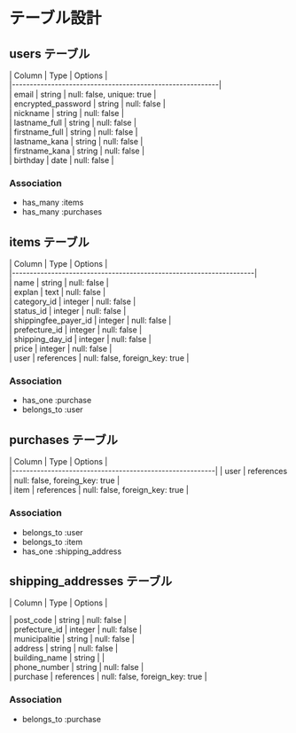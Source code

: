 # テーブル設計

## users テーブル

| Column             | Type    | Options                   |  
|----------------------------------------------------------|  
| email              | string  | null: false, unique: true |  
| encrypted_password | string  | null: false               |  
| nickname           | string  | null: false               |  
| lastname_full      | string  | null: false               |  
| firstname_full     | string  | null: false               |  
| lastname_kana      | string  | null: false               |  
| firstname_kana     | string  | null: false               |  
| birthday           | date    | null: false               |  

### Association
- has_many :items  
- has_many :purchases  

## items テーブル

| Column               | Type       | Options                        |  
|--------------------------------------------------------------------|  
| name                 | string     | null: false                    |  
| explan               | text       | null: false                    |  
| category_id          | integer    | null: false                    |  
| status_id            | integer    | null: false                    |  
| shippingfee_payer_id | integer    | null: false                    |  
| prefecture_id        | integer    | null: false                    |  
| shipping_day_id      | integer    | null: false                    |  
| price                | integer    | null: false                    |  
| user                 | references | null: false, foreign_key: true |  

### Association
- has_one :purchase  
- belongs_to :user  

## purchases テーブル

| Column    | Type       | Options                        |  
|---------------------------------------------------------|
| user      | references | null: false, foreing_key: true |  
| item      | references | null: false, foreign_key: true |  

### Association
- belongs_to :user  
- belongs_to :item  
- has_one :shipping_address  

## shipping_addresses テーブル

| Column            | Type       | Options                        |  

| post_code         | string     | null: false                    |  
| prefecture_id     | integer    | null: false                    |  
| municipalitie     | string     | null: false                    |  
| address           | string     | null: false                    |  
| building_name     | string     |                                |  
| phone_number      | string     | null: false                    |  
| purchase          | references | null: false, foreign_key: true |  

### Association
- belongs_to :purchase  